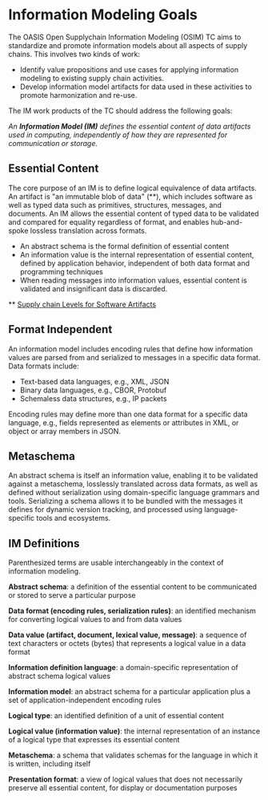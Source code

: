 # Information Modeling Goals
The OASIS Open Supplychain Information Modeling (OSIM) TC aims to standardize and
promote information models about all aspects of supply chains. This involves two kinds
of work:
* Identify value propositions and use cases for applying information modeling to existing
supply chain activities.
* Develop information model artifacts for data used in these activities to promote harmonization and re-use.

The IM work products of the TC should address the following goals:

*An **Information Model (IM)** defines the essential content of data artifacts used in computing,
independently of how they are represented for communication or storage.*

## Essential Content 
The core purpose of an IM is to define logical equivalence of data artifacts. An artifact is
"an immutable blob of data" (**), which includes software as well as typed data such as primitives,
structures, messages, and documents.
An IM allows the essential content of typed data to be validated and compared for equality
regardless of format, and enables hub-and-spoke lossless translation across formats. 
* An abstract schema is the formal definition of essential content 
* An information value is the internal representation of essential content, defined by application
behavior, independent of both data format and programming techniques 
* When reading messages into information values, essential content is validated and insignificant
data is discarded. 

** [Supply chain Levels for Software Artifacts](https://slsa.dev/spec/v1.0/terminology)

## Format Independent 
An information model includes encoding rules that define how information values are parsed from
and serialized to messages in a specific data format. Data formats include:
* Text-based data languages, e.g., XML, JSON 
* Binary data languages, e.g., CBOR, Protobuf 
* Schemaless data structures, e.g., IP packets 

Encoding rules may define more than one data format for a specific data language,
e.g., fields represented as elements or attributes in XML, or object or array members in JSON. 

## Metaschema 
An abstract schema is itself an information value, enabling it to be validated against
a metaschema, losslessly translated across data formats, as well as defined without
serialization using domain-specific language grammars and tools.
Serializing a schema allows it to be bundled with the messages it defines for dynamic
version tracking, and processed using language-specific tools and ecosystems.

## IM Definitions
Parenthesized terms are usable interchangeably in the context of information modeling.

**Abstract schema**: a definition of the essential content to be communicated or stored
to serve a particular purpose

**Data format (encoding rules, serialization rules)**: an identified mechanism for converting logical values
to and from data values

**Data value (artifact, document, lexical value, message)**: a sequence of text characters or octets (bytes)
that represents a logical value in a data format

**Information definition language**: a domain-specific representation of abstract schema logical values 

**Information model**: an abstract schema for a particular application plus a set of
application-independent encoding rules

**Logical type**: an identified definition of a unit of essential content 

**Logical value (information value)**: the internal representation of an instance of
a logical type that expresses its essential content 

**Metaschema**: a schema that validates schemas for the language in which it is written, including itself 

**Presentation format**: a view of logical values that does not necessarily preserve
all essential content, for display or documentation purposes
